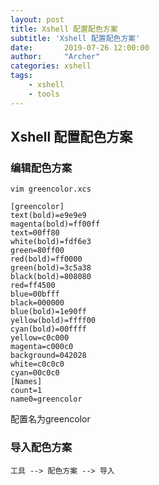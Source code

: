```yaml
---
layout: post
title: Xshell 配置配色方案
subtitle: 'Xshell 配置配色方案'
date:       2019-07-26 12:00:00
author:     "Archer"
categories: xshell
tags:
    - xshell
    - tools
---
```


## Xshell 配置配色方案

### 编辑配色方案

```shell
vim greencolor.xcs
```

```text
[greencolor]
text(bold)=e9e9e9
magenta(bold)=ff00ff
text=00ff80
white(bold)=fdf6e3
green=80ff00
red(bold)=ff0000
green(bold)=3c5a38
black(bold)=808080
red=ff4500
blue=00bfff
black=000000
blue(bold)=1e90ff
yellow(bold)=ffff00
cyan(bold)=00ffff
yellow=c0c000
magenta=c000c0
background=042028
white=c0c0c0
cyan=00c0c0
[Names]
count=1
name0=greencolor
```

配置名为greencolor

### 导入配色方案

```text
工具 --> 配色方案 --> 导入
```
